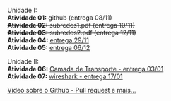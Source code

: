 Unidade I:   
~~**Atividade 01:** github (entrega 08/11)~~      
~~**Atividade 02:** subredes1.pdf (entrega 10/11)~~      
~~**Atividade 03:** subredes2.pdf (entrega 12/11)~~    
**Atividade 04:** [entrega 29/11](https://docs.google.com/document/d/1kh-sxMiEk5tly9PdL-yw4b9Qmk5M3J9NUUwkEMt1MVA/edit?usp=sharing)     
**Atividade 05:** [entrega 06/12](https://docs.google.com/document/d/1li9l2ODg-CuF34v2kHVWdHj6yNgM23OlqdhA5SJrZGo/edit?usp=sharing)    

   
Unidade II:    
**Atividade 06:** [Camada de Transporte - entrega 03/01](https://docs.google.com/document/d/1vT2ZbHZNHg04yoiqKXkCFFD_2z0DXe9VD6-pxhSbo-I/edit?usp=sharing)    
**Atividade 07:** [wireshark - entrega 17/01](https://docs.google.com/document/d/1ORgJcwouVpAVo63lTZt-6fdnYp9VMEvnDnlQHPv6DFo/edit?usp=sharing)    
   
[Video sobre o Github - Pull request e mais...](https://www.youtube.com/watch?v=zg8JcK1dgMI)
